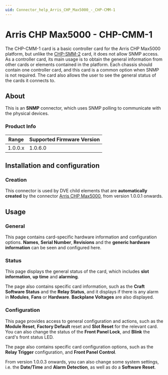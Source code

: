 ```yaml
---
uid: Connector_help_Arris_CHP_Max5000_-_CHP-CMM-1
---
```


# Arris CHP Max5000 - CHP-CMM-1

The CHP-CMM-1 card is a basic controller card for the Arris CHP Max5000 platform, but unlike the [CHP-SMM-2](xref:Connector_help_Arris_CHP_Max5000_-_CHP-SMM-2) card, it does not allow SNMP access. As a controller card, its main usage is to obtain the general information from other cards or elements contained in the platform. Each chassis should contain one controller card, and this card is a common option when SNMP is not required. The card also allows the user to see the general status of the cards it connects to.

## About

This is an **SNMP** connector, which uses SNMP polling to communicate with the physical devices.

### Product Info

| Range | Supported Firmware Version |
|------------------|-----------------------------|
| 1.0.0.x          | 1.0.6.0                     |

## Installation and configuration

### Creation

This connector is used by DVE child elements that are **automatically created** by the connector [Arris CHP Max5000](xref:Connector_help_Arris_CHP_Max5000), from version 1.0.0.1 onwards.

## Usage

### General

This page contains card-specific hardware information and configuration options. **Names**, **Serial Number**, **Revisions** and the **generic hardware information** can be seen and configured here.

### Status

This page displays the general status of the card, which includes **slot information**, **up time** and **alarming**.

The page also contains specific card information, such as the **Craft Software Status** and the **Relay Status**, and it displays if there is any alarm in **Modules**, **Fans** or **Hardware**. **Backplane Voltages** are also displayed.

### Configuration

This page provides access to general configuration and actions, such as the **Module Reset**, **Factory Default** reset and **Slot Reset** for the relevant card. You can also change the status of the **Front Panel Lock**, and **Blink** the card's front status LED.

The page also contains specific card configuration options, such as the **Relay Trigger** configuration, and **Front Panel Control**.

From version 1.0.0.3 onwards, you can also change some system settings, i.e. the **Date/Time** and **Alarm Detection**, as well as do a **Software Reset**.
